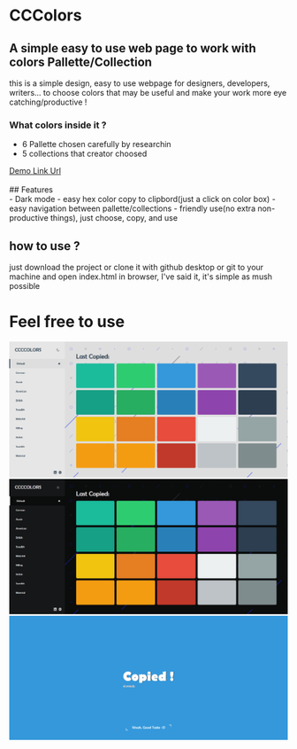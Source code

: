 # CCColors
## A simple easy to use web page to work with colors Pallette/Collection  


this is a simple design, easy to use webpage for designers, developers, writers... to choose colors that may be useful and make your work more eye catching/productive !
### What colors inside it ?
- 6 Pallette chosen carefully by researchin 
- 5 collections that creator choosed 
<a href="https://anasfik.github.io/CCColors/">
Demo Link Url</a>
</br>
</br>
## Features
<br>
- Dark mode
- easy hex color copy to clipbord(just a click on color box)
- easy navigation between pallette/collections
- friendly use(no extra non-productive things), just choose, copy, and use


## how to use ?
just download the project or clone it with github desktop or git to your machine and open index.html in browser, I've said it, it's simple as mush possible

# Feel free to use
<img src="/screen shots/screenshot 1.png" alt="screenshot"/>
<img src="/screen shots/screnshot 2.png" alt="screenshot"/>
<img src="/screen shots/screenshot 3.png" alt="screenshot"/>
